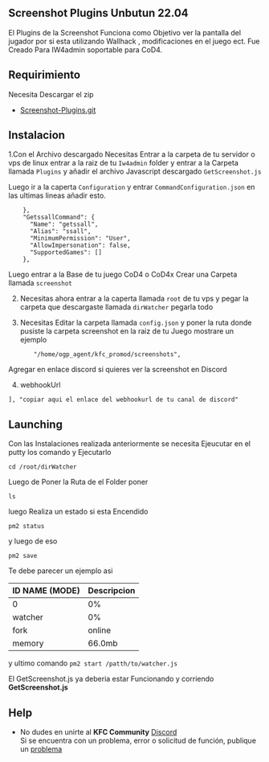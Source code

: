 ## Screenshot Plugins Unbutun 22.04

El Plugins de la Screenshot Funciona como Objetivo ver la pantalla del jugador por si esta utilizando Wallhack , modificaciones en el juego ect.
Fue Creado Para IW4admin soportable para CoD4.

## Requirimiento
Necesita Descargar el zip 
- [Screenshot-Plugins.git](https://github.com/szircj/Screenshot-Plugins.git) 

## Instalacion 
1.Con el Archivo descargado Necesitas Entrar a la carpeta de tu servidor o vps de linux entrar a la raiz de tu  `Iw4admin` folder y entrar a la Carpeta llamada
`Plugins` y añadir el archivo Javascript descargado `GetScreenshot.js`

Luego ir a la caperta `Configuration` y entrar `CommandConfiguration.json` 
en las ultimas lineas añadir esto.     
     
```
    },
    "GetssallCommand": {
      "Name": "getssall",
      "Alias": "ssall",
      "MinimumPermission": "User",
      "AllowImpersonation": false,
      "SupportedGames": []
    },
```
Luego entrar a la Base de tu juego CoD4 o CoD4x Crear una Carpeta llamada `screenshot`

2. Necesitas ahora entrar a la caperta llamada `root` de tu vps y pegar la carpeta que descargaste llamada `dirWatcher` pegarla todo

3. Necesitas Editar la carpeta llamada `config.json` y poner la ruta donde pusiste la carpeta screenshot en la raiz de tu Juego mostrare un ejemplo
 ``` "ssPaths": [
        "/home/ogp_agent/kfc_promod/screenshots",
```
Agregar en enlace discord si quieres ver la screenshot en Discord 

4. webhookUrl 

`],
    "copiar aqui el enlace del webhookurl de tu canal de discord"`
   

## Launching  
Con las Instalaciones realizada anteriormente se necesita Ejeucutar en el putty los comando y Ejecutarlo 

```console
cd /root/dirWatcher
```
Luego de Poner la Ruta de el Folder poner 
```
ls
```
luego Realiza un estado si esta Encendido 
```
pm2 status
```
 y luego de eso 
 ```
 pm2 save
```

Te debe parecer un ejemplo asi 

| ID  NAME   (MODE)     |   Descripcion         |                                    
|-----------------------|-----------------------|
| 0                     |     0%                |
| watcher               |    0%                 |    
| fork                  |   online              |     
|  memory               |  66.0mb               |         

y ultimo comando 
```pm2 start /patth/to/watcher.js```

El GetScreenshot.js ya deberia estar Funcionando y corriendo **GetScreenshot.js**

## Help
* No dudes en unirte al **KFC Community** [Discord](https://discord.gg/DeZkVyrrrr)  
Si se encuentra con un problema, error o solicitud de función, publique un [problema](https://github.com/szircj/Screenshot-Plugins/issues)
